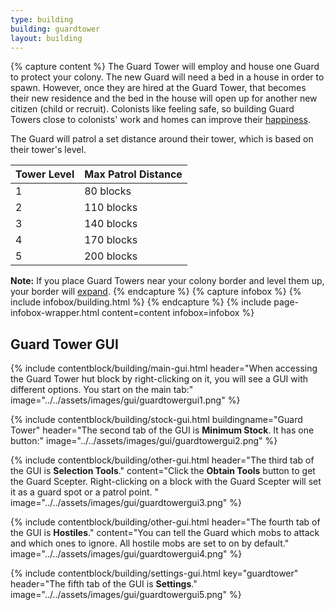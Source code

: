 ```yaml
---
type: building
building: guardtower
layout: building
---
```

{% capture content %}
The Guard Tower will employ and house one Guard to protect your colony. The new Guard will need a bed in a house in order to spawn. However, once they are hired at the Guard Tower, that becomes their new residence and the bed in the house will open up for another new citizen (child or recruit). Colonists like feeling safe, so building Guard Towers close to colonists' work and homes can improve their [happiness](../../source/systems/happinessandsaturation).

The Guard will patrol a set distance around their tower, which is based on their tower's level.

| Tower Level | Max Patrol Distance |
| ----------- | ------------------- |
| 1           | 80 blocks           |
| 2           | 110 blocks          |
| 3           | 140 blocks          |
| 4           | 170 blocks          |
| 5           | 200 blocks          |

<strong>Note:</strong> If you place Guard Towers near your colony border and level them up, your border will [expand](../../source/systems/border).
{% endcapture %}
{% capture infobox %}
{% include infobox/building.html %}
{% endcapture %}
{% include page-infobox-wrapper.html content=content infobox=infobox %}

## Guard Tower GUI

{% include contentblock/building/main-gui.html header="When accessing the Guard Tower hut block by right-clicking on it, you will see a GUI with different options. You start on
the main tab:" image="../../assets/images/gui/guardtowergui1.png" %}

{% include contentblock/building/stock-gui.html buildingname="Guard Tower" header="The second tab of the GUI is <strong>Minimum Stock</strong>. It has one button:" image="../../assets/images/gui/guardtowergui2.png" %}

{% include contentblock/building/other-gui.html header="The third tab of the GUI is <strong>Selection Tools</strong>." content="Click the <strong>Obtain Tools</strong> button to get the Guard Scepter. Right-clicking on a block with the Guard Scepter will set it as a guard spot or a patrol point. " image="../../assets/images/gui/guardtowergui3.png" %}

{% include contentblock/building/other-gui.html header="The fourth tab of the GUI is <strong>Hostiles</strong>." content="You can tell the Guard which mobs to attack and which ones to ignore. All hostile mobs are set to on by default." image="../../assets/images/gui/guardtowergui4.png" %}

{% include contentblock/building/settings-gui.html key="guardtower" header="The fifth tab of the GUI is <strong>Settings</strong>." image="../../assets/images/gui/guardtowergui5.png" %}